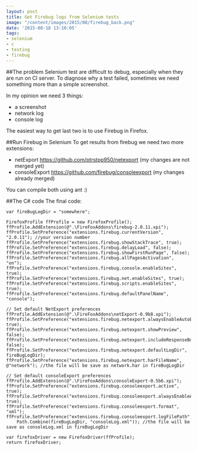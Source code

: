 ```yaml
---
layout: post
title: Get Firebug logs from Selenium tests
image: "/content/images/2015/08/firebug_back.png"
date: '2015-08-18 13:10:05'
tags:
- selenium
- c
- testing
- firebug
---
```


##The problem
Selenium test are difficult to debug, especially when they are run on CI server. To diagnose why a test failed, sometimes we need something more than a simple screenshot.

In my opinion we need 3 things:

 - a screenshot
 - network log
 - console log

The easiest way to get last two is to use Firebug in Firefox.

##Run Firebug in Selenium
To get results from firebug we need two more extensions:

 - netExport https://github.com/ptrstpp950/netexport (my changes are not merged yet)
 - consoleExport https://github.com/firebug/consoleexport (my changes already merged)

You can compile both using ant :)

##The C# code
The final code:

    var fireBugLogDir = "somewhere";

    FirefoxProfile ffProfile = new FirefoxProfile();
    ffProfile.AddExtension(@".\FireFoxAddons\firebug-2.0.11.xpi");
    ffProfile.SetPreference("extensions.firebug.currentVersion", "2.0.11"); //your version number
    ffProfile.SetPreference("extensions.firebug.showStackTrace", true);
    ffProfile.SetPreference("extensions.firebug.delayLoad", false);
    ffProfile.SetPreference("extensions.firebug.showFirstRunPage", false);
    ffProfile.SetPreference("extensions.firebug.allPagesActivation", "on");
    ffProfile.SetPreference("extensions.firebug.console.enableSites", true);
    ffProfile.SetPreference("extensions.firebug.net.enableSites", true);
    ffProfile.SetPreference("extensions.firebug.scripts.enableSites", true);
    ffProfile.SetPreference("extensions.firebug.defaultPanelName", "console");

    // Set default NetExport preferences
    ffProfile.AddExtension(@".\FireFoxAddons\netExport-0.9b8.xpi");
    ffProfile.SetPreference("extensions.firebug.netexport.alwaysEnableAutoExport", true);
    ffProfile.SetPreference("extensions.firebug.netexport.showPreview", false);
    ffProfile.SetPreference("extensions.firebug.netexport.includeResponseBodies", false);
    ffProfile.SetPreference("extensions.firebug.netexport.defaultLogDir", fireBugLogDir);
    ffProfile.SetPreference("extensions.firebug.netexport.harFileName", @"network"); //the file will be save as network.har in fireBugLogDir

    // Set default consoleExport preferences
    ffProfile.AddExtension(@".\FireFoxAddons\consoleExport-0.5b6.xpi");
    ffProfile.SetPreference("extensions.firebug.consoleexport.active", true);
    ffProfile.SetPreference("extensions.firebug.consoleexport.alwaysEnableAutoExport", true);
    ffProfile.SetPreference("extensions.firebug.consoleexport.format", "xml");
    ffProfile.SetPreference("extensions.firebug.consoleexport.logFilePath",
        Path.Combine(fireBugLogDir, "consoleLog.xml")); //the file will be save as consoleLog.xml in fireBugLogDir
    
    var firefoxDriver = new FirefoxDriver(ffProfile);
    return firefoxDriver;